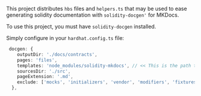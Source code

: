This project distributes `hbs` files and `helpers.ts` that may be used to ease generating solidity documentation with `solidity-docgen'` for MKDocs.

To use this project, you must have `solidity-docgen` installed.

Simply configure in your `hardhat.config.ts` file:

```typescript
 docgen: {
    outputDir: './docs/contracts',
    pages: 'files',
    templates: 'node_modules/solidity-mkdocs', // << This is the path to this project
    sourcesDir: './src',
    pageExtension: '.md',
    exclude: ['mocks', 'initializers', 'vendor', 'modifiers', 'fixtures'],
  },
  ```
